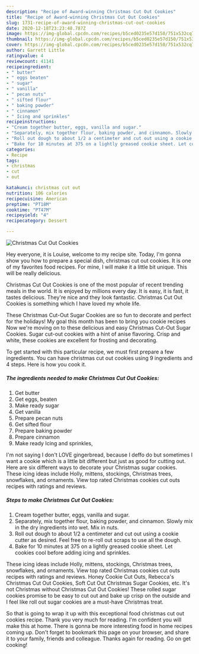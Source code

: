 ```yaml
---
description: "Recipe of Award-winning Christmas Cut Out Cookies"
title: "Recipe of Award-winning Christmas Cut Out Cookies"
slug: 1731-recipe-of-award-winning-christmas-cut-out-cookies
date: 2020-12-18T23:23:48.787Z
image: https://img-global.cpcdn.com/recipes/b5ced0235e57d150/751x532cq70/christmas-cut-out-cookies-recipe-main-photo.jpg
thumbnail: https://img-global.cpcdn.com/recipes/b5ced0235e57d150/751x532cq70/christmas-cut-out-cookies-recipe-main-photo.jpg
cover: https://img-global.cpcdn.com/recipes/b5ced0235e57d150/751x532cq70/christmas-cut-out-cookies-recipe-main-photo.jpg
author: Garrett Little
ratingvalue: 4
reviewcount: 41141
recipeingredient:
- " butter"
- " eggs beaten"
- " sugar"
- " vanilla"
- " pecan nuts"
- " sifted flour"
- " baking powder"
- " cinnamon"
- " Icing and sprinkles"
recipeinstructions:
- "Cream together butter, eggs, vanilla and sugar."
- "Separately, mix together flour, baking powder, and cinnamon. Slowly mix in the dry ingredients into wet. Mix in nuts."
- "Roll out dough to about 1/2 a centimeter and cut out using a cookie cutter as desired. Feel free to re-roll out scraps to use all the dough."
- "Bake for 10 minutes at 375 on a lightly greased cookie sheet. Let cookies cool before adding icing and sprinkles."
categories:
- Recipe
tags:
- christmas
- cut
- out

katakunci: christmas cut out 
nutrition: 106 calories
recipecuisine: American
preptime: "PT18M"
cooktime: "PT47M"
recipeyield: "4"
recipecategory: Dessert

---
```



![Christmas Cut Out Cookies](https://img-global.cpcdn.com/recipes/b5ced0235e57d150/751x532cq70/christmas-cut-out-cookies-recipe-main-photo.jpg)

Hey everyone, it is Louise, welcome to my recipe site. Today, I'm gonna show you how to prepare a special dish, christmas cut out cookies. It is one of my favorites food recipes. For mine, I will make it a little bit unique. This will be really delicious.

Christmas Cut Out Cookies is one of the most popular of recent trending meals in the world. It is enjoyed by millions every day. It is easy, it is fast, it tastes delicious. They're nice and they look fantastic. Christmas Cut Out Cookies is something which I have loved my whole life.

These Christmas Cut-Out Sugar Cookies are so fun to decorate and perfect for the holidays! My goal this month has been to bring you cookie recipes Now we&#39;re moving on to these delicious and easy Christmas Cut-Out Sugar Cookies. Sugar cut-out cookies with a hint of anise flavoring. Crisp and white, these cookies are excellent for frosting and decorating.


To get started with this particular recipe, we must first prepare a few ingredients. You can have christmas cut out cookies using 9 ingredients and 4 steps. Here is how you cook it.

<!--inarticleads1-->

##### The ingredients needed to make Christmas Cut Out Cookies:

1. Get  butter
1. Get  eggs, beaten
1. Make ready  sugar
1. Get  vanilla
1. Prepare  pecan nuts
1. Get  sifted flour
1. Prepare  baking powder
1. Prepare  cinnamon
1. Make ready  Icing and sprinkles,


I&#39;m not saying I don&#39;t LOVE gingerbread, because I deffo do but sometimes I want a cookie which is a little bit different but just as good for cutting out. Here are six different ways to decorate your Christmas sugar cookies. These icing ideas include Holly, mittens, stockings, Christmas trees, snowflakes, and ornaments. View top rated Christmas cookies cut outs recipes with ratings and reviews. 

<!--inarticleads2-->

##### Steps to make Christmas Cut Out Cookies:

1. Cream together butter, eggs, vanilla and sugar.
1. Separately, mix together flour, baking powder, and cinnamon. Slowly mix in the dry ingredients into wet. Mix in nuts.
1. Roll out dough to about 1/2 a centimeter and cut out using a cookie cutter as desired. Feel free to re-roll out scraps to use all the dough.
1. Bake for 10 minutes at 375 on a lightly greased cookie sheet. Let cookies cool before adding icing and sprinkles.


These icing ideas include Holly, mittens, stockings, Christmas trees, snowflakes, and ornaments. View top rated Christmas cookies cut outs recipes with ratings and reviews. Honey Cookie Cut Outs, Rebecca&#39;s Christmas Cut Out Cookies, Soft Cut Out Christmas Sugar Cookies, etc. It&#39;s not Christmas without Christmas Cut Out Cookies! These rolled sugar cookies promise to be easy to cut out and bake up crisp on the outside and I feel like roll out sugar cookies are a must-have Christmas treat. 

So that is going to wrap it up with this exceptional food christmas cut out cookies recipe. Thank you very much for reading. I'm confident you will make this at home. There is gonna be more interesting food in home recipes coming up. Don't forget to bookmark this page on your browser, and share it to your family, friends and colleague. Thanks again for reading. Go on get cooking!
